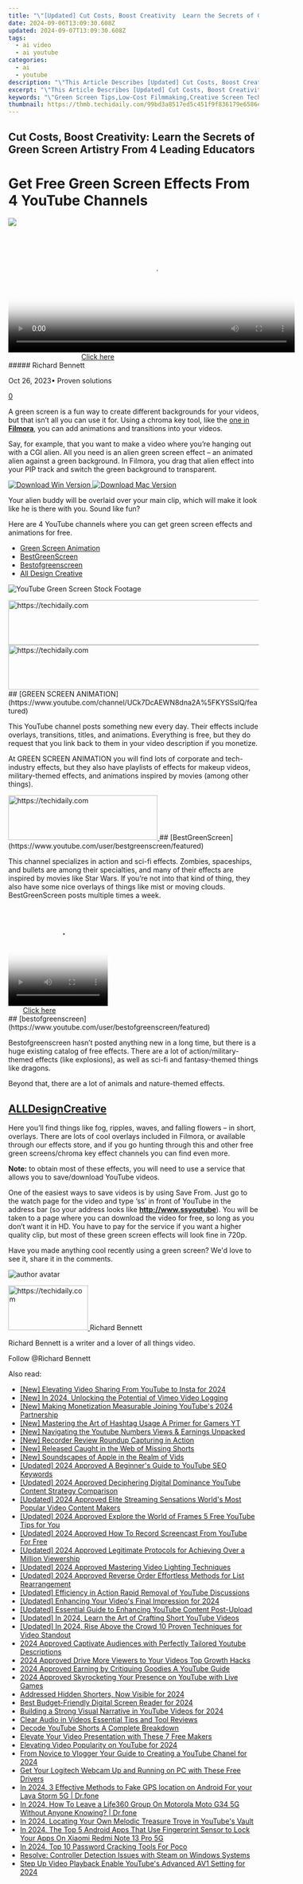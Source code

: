 ```yaml
---
title: "\"[Updated] Cut Costs, Boost Creativity  Learn the Secrets of Green Screen Artistry From 4 Leading Educators for 2024\""
date: 2024-09-06T13:09:30.608Z
updated: 2024-09-07T13:09:30.608Z
tags:
  - ai video
  - ai youtube
categories:
  - ai
  - youtube
description: "\"This Article Describes [Updated] Cut Costs, Boost Creativity: Learn the Secrets of Green Screen Artistry From 4 Leading Educators for 2024\""
excerpt: "\"This Article Describes [Updated] Cut Costs, Boost Creativity: Learn the Secrets of Green Screen Artistry From 4 Leading Educators for 2024\""
keywords: "\"Green Screen Tips,Low-Cost Filmmaking,Creative Screen Techniques,Cost-Effective Production,Educator's Screen Art,Save Money in Film,Innovation Screening\""
thumbnail: https://thmb.techidaily.com/99bd3a8517ed5c451f9f836179e6586efe05dbc59db5ea292ed9c7e8afff15a8.jpg
---
```


## Cut Costs, Boost Creativity: Learn the Secrets of Green Screen Artistry From 4 Leading Educators

# Get Free Green Screen Effects From 4 YouTube Channels

![](https://images.wondershare.com/filmora/article-images/richard-bennett.jpg)

<!-- affiliate ads begin -->
<span id="1983553">
					<video width="576" height="240" style="cursor:pointer"
           poster="//a.impactradius-go.com/display-clicktoplayimage/1983553.png"
           onclick="if(!this.playClicked){this.play();this.setAttribute('controls',true);this.playClicked=true;}">
	   <source src="//a.impactradius-go.com/display-ad/22993-1983553">
	   <img src="//a.impactradius-go.com/display-clicktoplayimage/1983553.png" style="border: none; height: 100%; width: 100%; object-fit: contain">
	</video>
	<div style="width:360px;text-align:center"><a href="javascript:window.open(decodeURIComponent('https%3A%2F%2Fhomestyler.sjv.io%2Fc%2F5597632%2F1983553%2F22993'), '_blank');void(0);">Click here</a></div>
</span>
<img height="0" width="0" src="https://imp.pxf.io/i/5597632/1983553/22993" style="position:absolute;visibility:hidden;" border="0" />
<!-- affiliate ads end -->
##### Richard Bennett

 Oct 26, 2023• Proven solutions

[0](#commentsBoxSeoTemplate)

A green screen is a fun way to create different backgrounds for your videos, but that isn’t all you can use it for. Using a chroma key tool, like the [one in **Filmora**](https://tools.techidaily.com/wondershare/filmora/download/), you can add animations and transitions into your videos.

Say, for example, that you want to make a video where you’re hanging out with a CGI alien. All you need is an alien green screen effect – an animated alien against a green background. In Filmora, you drag that alien effect into your PIP track and switch the green background to transparent.

[![Download Win Version](https://images.wondershare.com/filmora/guide/download-btn-win.jpg) ](https://tools.techidaily.com/wondershare/filmora/download/) [![Download Mac Version](https://images.wondershare.com/filmora/guide/download-btn-mac.jpg) ](https://tools.techidaily.com/wondershare/filmora/download/)

Your alien buddy will be overlaid over your main clip, which will make it look like he is there with you. Sound like fun?

Here are 4 YouTube channels where you can get green screen effects and animations for free.

* [Green Screen Animation](#animation)
* [BestGreenScreen](#best)
* [Bestofgreenscreen](#bestof)
* [All Design Creative](#alldesign)

![YouTube Green Screen Stock Footage](https://images.wondershare.com/filmora/article-images/free-green-screen-effects.jpg)

<!-- affiliate ads begin -->
<a href="https://ephamedtechinc.pxf.io/c/5597632/2135474/26400" target="_top" id="2135474">
  <img src="//a.impactradius-go.com/display-ad/26400-2135474" border="0" alt="https://techidaily.com" width="600" height="90"/>
</a>
<img height="0" width="0" src="https://ephamedtechinc.pxf.io/i/5597632/2135474/26400" style="position:absolute;visibility:hidden;" border="0" />
<!-- affiliate ads end -->
<!-- affiliate ads begin -->
<a href="https://ephamedtechinc.pxf.io/c/5597632/2137225/26400" target="_top" id="2137225">
  <img src="//a.impactradius-go.com/display-ad/26400-2137225" border="0" alt="https://techidaily.com" width="728" height="90"/>
</a>
<img height="0" width="0" src="https://ephamedtechinc.pxf.io/i/5597632/2137225/26400" style="position:absolute;visibility:hidden;" border="0" />
<!-- affiliate ads end -->
## [GREEN SCREEN ANIMATION](https://www.youtube.com/channel/UCk7DcAEWN8dna2A%5FKYSSslQ/featured)

This YouTube channel posts something new every day. Their effects include overlays, transitions, titles, and animations. Everything is free, but they do request that you link back to them in your video description if you monetize.

At GREEN SCREEN ANIMATION you will find lots of corporate and tech-industry effects, but they also have playlists of effects for makeup videos, military-themed effects, and animations inspired by movies (among other things).

<!-- affiliate ads begin -->
<a href="https://wigfever.sjv.io/c/5597632/2005183/22899" target="_top" id="2005183">
  <img src="//a.impactradius-go.com/display-ad/22899-2005183" border="0" alt="https://techidaily.com" width="300" height="90"/>
</a>
<img height="0" width="0" src="https://wigfever.sjv.io/i/5597632/2005183/22899" style="position:absolute;visibility:hidden;" border="0" />
<!-- affiliate ads end -->
## [BestGreenScreen](https://www.youtube.com/user/bestgreenscreen/featured)

This channel specializes in action and sci-fi effects. Zombies, spaceships, and bullets are among their specialties, and many of their effects are inspired by movies like Star Wars. If you’re not into that kind of thing, they also have some nice overlays of things like mist or moving clouds. BestGreenScreen posts multiple times a week.

<!-- affiliate ads begin -->
<span id="1328683">
					<video width="200" height="200" style="cursor:pointer"
           poster="//a.impactradius-go.com/display-clicktoplayimage/1328683.png"
           onclick="if(!this.playClicked){this.play();this.setAttribute('controls',true);this.playClicked=true;}">
	   <source src="//a.impactradius-go.com/display-ad/15852-1328683">
	   <img src="//a.impactradius-go.com/display-clicktoplayimage/1328683.png" style="border: none; height: 100%; width: 100%; object-fit: contain">
	</video>
	<div style="width:125px;text-align:center"><a href="javascript:window.open(decodeURIComponent('https%3A%2F%2Fthefitville.pxf.io%2Fc%2F5597632%2F1328683%2F15852'), '_blank');void(0);">Click here</a></div>
</span>
<img height="0" width="0" src="https://imp.pxf.io/i/5597632/1328683/15852" style="position:absolute;visibility:hidden;" border="0" />
<!-- affiliate ads end -->
## [bestofgreenscreen](https://www.youtube.com/user/bestofgreenscreen/featured)

Bestofgreenscreen hasn’t posted anything new in a long time, but there is a huge existing catalog of free effects. There are a lot of action/military-themed effects (like explosions), as well as sci-fi and fantasy-themed things like dragons.

Beyond that, there are a lot of animals and nature-themed effects.

## [ALLDesignCreative](https://www.youtube.com/user/alldesigncreative)

Here you’ll find things like fog, ripples, waves, and falling flowers – in short, overlays. There are lots of cool overlays included in Filmora, or available through our effects store, and if you go hunting through this and other free green screens/chroma key effect channels you can find even more.

**Note:** to obtain most of these effects, you will need to use a service that allows you to save/download YouTube videos.

One of the easiest ways to save videos is by using Save From. Just go to the watch page for the video and type ‘ss’ in front of YouTube in the address bar (so your address looks like **<http://www.ssyoutube>**). You will be taken to a page where you can download the video for free, so long as you don’t want it in HD. You have to pay for the service if you want a higher quality clip, but most of these green screen effects will look fine in 720p.

Have you made anything cool recently using a green screen? We'd love to see it, share it in the comments.

![author avatar](https://images.wondershare.com/filmora/article-images/richard-bennett.jpg)

<!-- affiliate ads begin -->
<a href="https://aligracehair.sjv.io/c/5597632/2135352/19272" target="_top" id="2135352">
  <img src="//a.impactradius-go.com/display-ad/19272-2135352" border="0" alt="https://techidaily.com" width="160" height="90"/>
</a>
<img height="0" width="0" src="https://aligracehair.sjv.io/i/5597632/2135352/19272" style="position:absolute;visibility:hidden;" border="0" />
<!-- affiliate ads end -->
Richard Bennett

Richard Bennett is a writer and a lover of all things video.

Follow @Richard Bennett


<ins class="adsbygoogle"
     style="display:block"
     data-ad-format="autorelaxed"
     data-ad-client="ca-pub-7571918770474297"
     data-ad-slot="1223367746"></ins>



<ins class="adsbygoogle"
     style="display:block"
     data-ad-client="ca-pub-7571918770474297"
     data-ad-slot="8358498916"
     data-ad-format="auto"
     data-full-width-responsive="true"></ins>

<span class="atpl-alsoreadstyle">Also read:</span>
<div><ul>
<li><a href="https://facebook-record-videos.techidaily.com/new-elevating-video-sharing-from-youtube-to-insta-for-2024/"><u>[New] Elevating Video Sharing From YouTube to Insta for 2024</u></a></li>
<li><a href="https://on-screen-recording.techidaily.com/new-in-2024-unlocking-the-potential-of-vimeo-video-logging/"><u>[New] In 2024, Unlocking the Potential of Vimeo Video Logging</u></a></li>
<li><a href="https://youtube-zero.techidaily.com/aking-monetization-measurable-joining-youtubes-2024-partnership/"><u>[New] Making Monetization Measurable Joining YouTube's 2024 Partnership</u></a></li>
<li><a href="https://youtube-zero.techidaily.com/astering-the-art-of-hashtag-usage-a-primer-for-gamers-yt/"><u>[New] Mastering the Art of Hashtag Usage A Primer for Gamers YT</u></a></li>
<li><a href="https://youtube-zero.techidaily.com/avigating-the-youtube-numbers-views-and-earnings-unpacked/"><u>[New] Navigating the Youtube Numbers Views & Earnings Unpacked</u></a></li>
<li><a href="https://remote-screen-capture.techidaily.com/new-recorder-review-roundup-capturing-in-action/"><u>[New] Recorder Review Roundup Capturing in Action</u></a></li>
<li><a href="https://youtube-zero.techidaily.com/eleased-caught-in-the-web-of-missing-shorts/"><u>[New] Released Caught in the Web of Missing Shorts</u></a></li>
<li><a href="https://extra-skills.techidaily.com/new-soundscapes-of-apple-in-the-realm-of-vids/"><u>[New] Soundscapes of Apple in the Realm of Vids</u></a></li>
<li><a href="https://youtube-zero.techidaily.com/ed-2024-approved-a-beginners-guide-to-youtube-seo-keywords/"><u>[Updated] 2024 Approved A Beginner's Guide to YouTube SEO Keywords</u></a></li>
<li><a href="https://youtube-zero.techidaily.com/ed-2024-approved-deciphering-digital-dominance-youtube-content-strategy-comparison/"><u>[Updated] 2024 Approved Deciphering Digital Dominance YouTube Content Strategy Comparison</u></a></li>
<li><a href="https://youtube-zero.techidaily.com/ed-2024-approved-elite-streaming-sensations-worlds-most-popular-video-content-makers/"><u>[Updated] 2024 Approved Elite Streaming Sensations World's Most Popular Video Content Makers</u></a></li>
<li><a href="https://youtube-zero.techidaily.com/ed-2024-approved-explore-the-world-of-frames-5-free-youtube-tips-for-you/"><u>[Updated] 2024 Approved Explore the World of Frames 5 Free YouTube Tips for You</u></a></li>
<li><a href="https://youtube-zero.techidaily.com/ed-2024-approved-how-to-record-screencast-from-youtube-for-free/"><u>[Updated] 2024 Approved How To Record Screencast From YouTube For Free</u></a></li>
<li><a href="https://youtube-zero.techidaily.com/ed-2024-approved-legitimate-protocols-for-achieving-over-a-million-viewership/"><u>[Updated] 2024 Approved Legitimate Protocols for Achieving Over a Million Viewership</u></a></li>
<li><a href="https://youtube-zero.techidaily.com/ed-2024-approved-mastering-video-lighting-techniques/"><u>[Updated] 2024 Approved Mastering Video Lighting Techniques</u></a></li>
<li><a href="https://youtube-zero.techidaily.com/ed-2024-approved-reverse-order-effortless-methods-for-list-rearrangement/"><u>[Updated] 2024 Approved Reverse Order Effortless Methods for List Rearrangement</u></a></li>
<li><a href="https://youtube-zero.techidaily.com/ed-efficiency-in-action-rapid-removal-of-youtube-discussions/"><u>[Updated] Efficiency in Action Rapid Removal of YouTube Discussions</u></a></li>
<li><a href="https://youtube-zero.techidaily.com/ed-enhancing-your-videos-final-impression-for-2024/"><u>[Updated] Enhancing Your Video's Final Impression for 2024</u></a></li>
<li><a href="https://youtube-zero.techidaily.com/ed-essential-guide-to-enhancing-youtube-content-post-upload/"><u>[Updated] Essential Guide to Enhancing YouTube Content Post-Upload</u></a></li>
<li><a href="https://youtube-zero.techidaily.com/ed-in-2024-learn-the-art-of-crafting-short-youtube-videos/"><u>[Updated] In 2024, Learn the Art of Crafting Short YouTube Videos</u></a></li>
<li><a href="https://youtube-zero.techidaily.com/ed-in-2024-rise-above-the-crowd-10-proven-techniques-for-video-standout/"><u>[Updated] In 2024, Rise Above the Crowd 10 Proven Techniques for Video Standout</u></a></li>
<li><a href="https://youtube-zero.techidaily.com/approved-captivate-audiences-with-perfectly-tailored-youtube-descriptions/"><u>2024 Approved Captivate Audiences with Perfectly Tailored Youtube Descriptions</u></a></li>
<li><a href="https://youtube-zero.techidaily.com/approved-drive-more-viewers-to-your-videos-top-growth-hacks/"><u>2024 Approved Drive More Viewers to Your Videos Top Growth Hacks</u></a></li>
<li><a href="https://youtube-zero.techidaily.com/approved-earning-by-critiquing-goodies-a-youtube-guide/"><u>2024 Approved Earning by Critiquing Goodies A YouTube Guide</u></a></li>
<li><a href="https://youtube-zero.techidaily.com/approved-skyrocketing-your-presence-on-youtube-with-live-games/"><u>2024 Approved Skyrocketing Your Presence on YouTube with Live Games</u></a></li>
<li><a href="https://youtube-zero.techidaily.com/ssed-hidden-shorters-now-visible-for-2024/"><u>Addressed Hidden Shorters, Now Visible for 2024</u></a></li>
<li><a href="https://screen-mirroring-recording.techidaily.com/best-budget-friendly-digital-screen-reader-for-2024/"><u>Best Budget-Friendly Digital Screen Reader for 2024</u></a></li>
<li><a href="https://youtube-zero.techidaily.com/ing-a-strong-visual-narrative-in-youtube-videos-for-2024/"><u>Building a Strong Visual Narrative in YouTube Videos for 2024</u></a></li>
<li><a href="https://digital-screen-recording.techidaily.com/clear-audio-in-videos-essential-tips-and-tool-reviews/"><u>Clear Audio in Videos Essential Tips and Tool Reviews</u></a></li>
<li><a href="https://youtube-zero.techidaily.com/e-youtube-shorts-a-complete-breakdown/"><u>Decode YouTube Shorts A Complete Breakdown</u></a></li>
<li><a href="https://youtube-zero.techidaily.com/te-your-video-presentation-with-these-7-free-makers/"><u>Elevate Your Video Presentation with These 7 Free Makers</u></a></li>
<li><a href="https://youtube-zero.techidaily.com/ting-video-popularity-on-youtube-for-2024/"><u>Elevating Video Popularity on YouTube for 2024</u></a></li>
<li><a href="https://youtube-zero.techidaily.com/novice-to-vlogger-your-guide-to-creating-a-youtube-chanel-for-2024/"><u>From Novice to Vlogger Your Guide to Creating a YouTube Chanel for 2024</u></a></li>
<li><a href="https://win-dash.techidaily.com/get-your-logitech-webcam-up-and-running-on-pc-with-these-free-drivers/"><u>Get Your Logitech Webcam Up and Running on PC with These Free Drivers</u></a></li>
<li><a href="https://android-location.techidaily.com/in-2024-3-effective-methods-to-fake-gps-location-on-android-for-your-lava-storm-5g-drfone-by-drfone-virtual/"><u>In 2024, 3 Effective Methods to Fake GPS location on Android For your Lava Storm 5G | Dr.fone</u></a></li>
<li><a href="https://location-social.techidaily.com/in-2024-how-to-leave-a-life360-group-on-motorola-moto-g34-5g-without-anyone-knowing-drfone-by-drfone-virtual-android/"><u>In 2024, How To Leave a Life360 Group On Motorola Moto G34 5G Without Anyone Knowing? | Dr.fone</u></a></li>
<li><a href="https://youtube-zero.techidaily.com/24-locating-your-own-melodic-treasure-trove-in-youtubes-vault/"><u>In 2024, Locating Your Own Melodic Treasure Trove in YouTube's Vault</u></a></li>
<li><a href="https://unlock-android.techidaily.com/in-2024-the-top-5-android-apps-that-use-fingerprint-sensor-to-lock-your-apps-on-xiaomi-redmi-note-13-pro-5g-by-drfone-android/"><u>In 2024, The Top 5 Android Apps That Use Fingerprint Sensor to Lock Your Apps On Xiaomi Redmi Note 13 Pro 5G</u></a></li>
<li><a href="https://easy-unlock-android.techidaily.com/in-2024-top-10-password-cracking-tools-for-poco-by-drfone-android/"><u>In 2024, Top 10 Password Cracking Tools For Poco</u></a></li>
<li><a href="https://win-answers.techidaily.com/resolve-controller-detection-issues-with-steam-on-windows-systems/"><u>Resolve: Controller Detection Issues with Steam on Windows Systems</u></a></li>
<li><a href="https://youtube-zero.techidaily.com/up-video-playback-enable-youtubes-advanced-av1-setting-for-2024/"><u>Step Up Video Playback Enable YouTube's Advanced AV1 Setting for 2024</u></a></li>
</ul></div>
